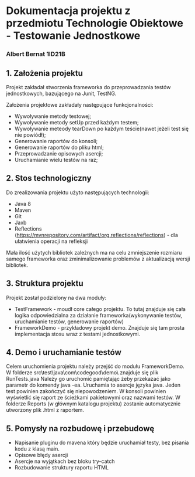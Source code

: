 # Dokumentacja projektu z przedmiotu Technologie Obiektowe - Testowanie Jednostkowe
### Albert Bernat 1ID21B 

## 1. Założenia projektu
Projekt zakładał stworzenia frameworka do przeprowadzania testów jednostkowych, bazującego na Junit, TestNG. 

Założenia projektowe zakładały następujące funkcjonalności:
* Wywoływanie metody testowej;
* Wywoływanie metody setUp przed każdym testem; 
* Wywoływanie meteody tearDown po każdym teście(nawet jeżeli test się nie powiódł);
* Generowanie raportów do konsoli;
* Generowanie raportów do pliku html;
* Przeprowadzanie opisowych asercji;
* Uruchamianie wielu testów na raz; 

## 2. Stos technologiczny
Do zrealizowania projektu użyto następujących technologii:
* Java 8
* Maven
* Git
* Jaxb
* Reflections (https://mvnrepository.com/artifact/org.reflections/reflections) - dla ułatwienia operacji na refleksji

Mała ilość użytych bibliotek zależnych ma na celu zmniejszenie rozmiaru samego frameworka oraz zminimalizowanie problemów z aktualizacją wersji bibliotek.

## 3. Struktura projektu
Projekt został podzielony na dwa moduły:
* TestFramework - moudł core całego projektu. To tutaj znajduje się cała logika odpowiedzialna za działanie frameworka(wykonywanie testów, uruchamianie testów, generowanie raportów) 
* FrameworkDemo - przykładowy projekt demo. Znajduje się tam prosta implementacja stosu wraz z testami jednostkowymi.

## 4. Demo i uruchamianie testów
Celem uruchomienia projektu należy przejść do modułu FrameworkDemo. W folderze src\test\java\com\codegood\demo\ znajduje się plik RunTests.java Należy go uruchomić pamiętając żeby przekazać jako parametr do komendy java -ea. Uruchamia to asercje języka java. Jeden test powinien zakończyć się niepowodzeniem. W konsoli powinien wyświetlić się raport ze ścieżkami pakietowymi oraz nazwami testów. W folderze Reports (w głównym katalogu projektu) zostanie automatycznie utworzony plik .html z raportem.

## 5. Pomysły na rozbudowę i przebudowę
* Napisanie pluginu do mavena który będzie uruchamiał testy, bez pisania kodu z klasą main. 
* Opisowe błędy asercji
* Asercje na wyjątkach bez bloku try-catch
* Rozbudowanie struktury raportu HTML 
